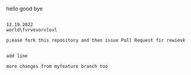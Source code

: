 hello 
good bye
~~~~~~!!!!!!!~~~~~~~~

12.19.2022
world\fvrvevorv[ovl

p;ease fork this repository and then issue Pull Request fir rewievk


add line

more changes from myfeature branch too
